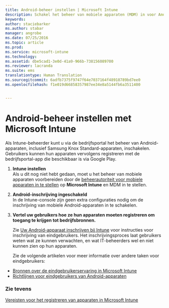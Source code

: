 ```yaml
---
title: Android-beheer instellen | Microsoft Intune
description: Schakel het beheer van mobiele apparaten (MDM) in voor Android- en KNOX Standard-apparaten met Microsoft Intune.
keywords: 
author: staciebarker
ms.author: stabar
manager: angrobe
ms.date: 07/25/2016
ms.topic: article
ms.prod: 
ms.service: microsoft-intune
ms.technology: 
ms.assetid: dbe5cad1-3e0d-41a9-966b-738156089700
ms.reviewer: lacranda
ms.suite: ems
translationtype: Human Translation
ms.sourcegitcommit: 6adfb7375f9747f64e7037164f48918789bd7ee0
ms.openlocfilehash: f1e019d66858357987ee34e8a5144fb6a3511400


---
```


# <a name="set-up-android-device-management"></a>Android-beheer instellen met Microsoft Intune
Als Intune-beheerder kunt u via de bedrijfsportal het beheer van Android-apparaten, inclusief Samsung Knox Standard-apparaten, inschakelen. Gebruikers kunnen hun apparaten vervolgens registreren met de bedrijfsportal-app die beschikbaar is via Google Play.

1.  **Intune instellen**<br>
    Als u dit nog niet hebt gedaan, moet u het beheer van mobiele apparaten voorbereiden door de [beheerautoriteit voor mobiele apparaten in te stellen](prerequisites-for-enrollment.md#step-2-set-mdm-authority) op **Microsoft Intune** en MDM in te stellen.

2.  **Android-inschrijving ingeschakeld**<br>
    In de Intune-console zijn geen extra configuraties nodig om de inschrijving van mobiele Android-apparaten in te schakelen.

3.  **Vertel uw gebruikers hoe ze hun apparaten moeten registreren om toegang te krijgen tot bedrijfsbronnen.**

    Zie [Uw Android-apparaat inschrijven bij Intune](../enduser/enroll-your-device-in-intune-android.md) voor instructies voor inschrijving van eindgebruikers. Het inschrijvingsproces laat gebruikers weten wat ze kunnen verwachten, en wat IT-beheerders wel en niet kunnen zien op hun apparaten.

    Zie de volgende artikelen voor meer informatie over andere taken voor eindgebruikers:
  - [Bronnen over de eindgebruikerservaring in Microsoft Intune](what-to-tell-your-end-users-about-using-microsoft-intune.md)
  - [Richtlijnen voor eindgebruikers van Android-apparaten](../enduser/using-your-android-device-with-intune.md)

### <a name="see-also"></a>Zie tevens
[Vereisten voor het registreren van apparaten in Microsoft Intune](prerequisites-for-enrollment.md)



<!--HONumber=Dec16_HO2-->


